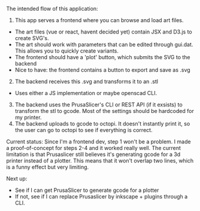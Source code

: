 The intended flow of this application:

1. This app serves a frontend where you can browse and load art files. 
- The art files (vue or react, havent decided yet) contain JSX and D3.js to create SVG's.
- The art should work with parameters that can be edited through gui.dat. This allows you to quickly create variants.
- The frontend should have a 'plot' button, which submits the SVG to the backend
- Nice to have: the frontend contains a button to export and save as .svg
2. The backend receives this .svg and transforms it to an .stl
- Uses either a JS implementation or maybe openscad CLI.
3. The backend uses the PrusaSlicer's CLI or REST API (if it exsists) to transform the stl to gcode. Most of the settings should be hardcoded for my printer.
4. The backend uploads to gcode to octopi. It doesn't instantly print it, so the user can go to octopi to see if everything is correct.



Current status:
Since I'm a frontend dev, step 1 won't be a problem. I made a proof-of-concept for steps 2-4 and it worked really well.
The current limitation is that Prusaslicer still believes it's generating gcode for a 3d printer instead of a plotter.
This means that it won't overlap two lines, which is a funny effect but very limiting.

Next up:
- See if I can get PrusaSlicer to generate gcode for a plotter
- If not, see if I can replace Prusaslicer by inkscape + plugins through a CLI. 
